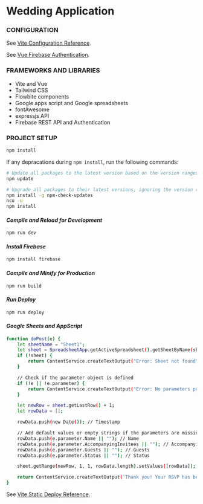 # Wedding Application

### CONFIGURATION

See [Vite Configuration Reference](https://vitejs.dev/config/).

See [Vue Firebase Authentication](https://learnvue.co/articles/vue-firebase-authentication).

### FRAMEWORKS AND LIBRARIES
- Vite and Vue
- Tailwind CSS
- Flowbite components
- Google apps script and Google spreadsheets
- fontAwesome
- expressjs API
- Firebase REST API and Authentication

### PROJECT SETUP

```sh
npm install
```

If any depracations during `npm install`, run the following commands:
```sh
# Update all packages to the latest version based on the version ranges specified in package.json
npm update

# Upgrade all packages to their latest versions, ignoring the version ranges specified in package.json
npm install -g npm-check-updates
ncu -u
npm install
```

#### *Compile and Reload for Development*

```sh
npm run dev
```

#### *Install Firebase*
```sh
npm install firebase
```

#### *Compile and Minify for Production*

```sh
npm run build
```

#### *Run Deploy*

```sh
npm run deploy
```

#### *Google Sheets and AppScript*
```sh
function doPost(e) {
	let sheetName = "Sheet1";
	let sheet = SpreadsheetApp.getActiveSpreadsheet().getSheetByName(sheetName);
	if (!sheet) {
		return ContentService.createTextOutput("Error: Sheet not found");
	}

	// Check if the parameter object is defined
	if (!e || !e.parameter) {
		return ContentService.createTextOutput("Error: No parameters provided");
	}

	let newRow = sheet.getLastRow() + 1;
	let rowData = [];

	rowData.push(new Date()); // Timestamp

	// Add default values or empty strings if the parameters are missing
	rowData.push(e.parameter.Name || ""); // Name
	rowData.push(e.parameter.AccompanyingInvitees || ""); // AccompanyingInvitees
	rowData.push(e.parameter.Guests || ""); // Guests
	rowData.push(e.parameter.Status || ""); // Status

	sheet.getRange(newRow, 1, 1, rowData.length).setValues([rowData]);

	return ContentService.createTextOutput('Thank you! Your RSVP has been sent.');
}
```

See [Vite Static Deploy Reference](https://vitejs.dev/guide/static-deploy.html).

